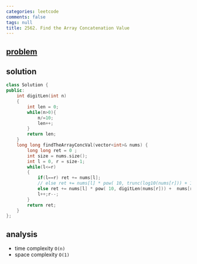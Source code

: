 ```yaml
---
categories: leetcode
comments: false
tags: null
title: 2562. Find the Array Concatenation Value
---
```


## [problem](https://leetcode.com/problems/find-the-array-concatenation-value/)
## solution
```c++
class Solution {
public:
    int digitLen(int n)
    {
        int len = 0;
        while(n>0){
            n/=10;
            len++;
        }
        return len;
    }    
    long long findTheArrayConcVal(vector<int>& nums) {
        long long ret = 0 ;
        int size = nums.size();
        int l = 0, r = size-1;
        while(l<=r)
        {
            if(l==r) ret += nums[l];
            // else ret += nums[l] * pow( 10, trunc(log10(nums[r])) + 1) +  nums[r]  ;
            else ret += nums[l] * pow( 10, digitLen(nums[r])) +  nums[r] ;
            l++;r--;
        }
        return ret;
    }
};
```

## analysis
- time complexity `O(n)`
- space complexity `O(1)`